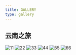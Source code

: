 ```yaml
---
title: GALLERY
type: gallery
---
```

## 云南之旅

<img src="https://images.unsplash.com/photo-1553793194-6114f99da0c8?ixlib=rb-1.2.1&ixid=eyJhcHBfaWQiOjEyMDd9&auto=format&fit=crop&w=500&q=60" alt="11">
<img src="https://images.unsplash.com/photo-1553531888-a5892402adce?ixlib=rb-1.2.1&ixid=eyJhcHBfaWQiOjEyMDd9&auto=format&fit=crop&w=500&q=60" alt="22">
<img src="https://images.unsplash.com/photo-1553941884-f8947df6e0ba?ixlib=rb-1.2.1&ixid=eyJhcHBfaWQiOjEyMDd9&auto=format&fit=crop&w=500&q=60" alt="33">
<img src="https://images.unsplash.com/photo-1553787434-f0798fb4cd90?ixlib=rb-1.2.1&ixid=eyJhcHBfaWQiOjEyMDd9&auto=format&fit=crop&w=500&q=60" alt="44">
<img src="https://images.unsplash.com/photo-1553949333-0510da388b82?ixlib=rb-1.2.1&ixid=eyJhcHBfaWQiOjEyMDd9&auto=format&fit=crop&w=500&q=60" alt="55">
<img src="https://images.unsplash.com/photo-1553886047-09ffde2a82f8?ixlib=rb-1.2.1&ixid=eyJhcHBfaWQiOjEyMDd9&auto=format&fit=crop&w=500&q=60" alt="66">